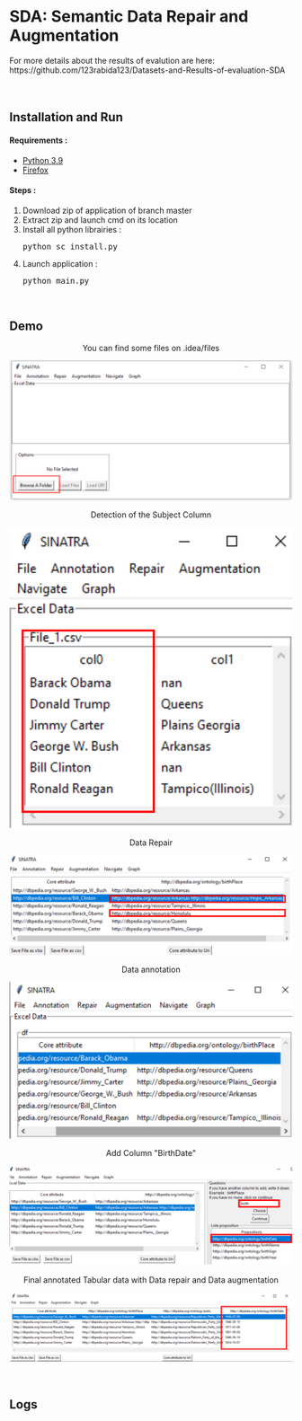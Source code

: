 <h1>SDA: Semantic Data  Repair and Augmentation </h1>
For more details about the results of evalution are here: https://github.com/123rabida123/Datasets-and-Results-of-evaluation-SDA

<br>
<br>

<br>
<h2>Installation and Run</h2>

<h4> Requirements : </h4>
<ul>
    <li> <a href="https://www.python.org/">Python 3.9</a></li>
    <li> <a href="https://www.mozilla.org/firefox/download/">Firefox </a></li>
</ul>

<h4> Steps : </h4>
<ol>
    <li> Download zip of application of branch master </li>
    <li> Extract zip and launch cmd on its location </li>
    <li> Install all python librairies : </li>
    <pre>python sc_install.py </pre>
    <li> Launch application : </li>
    <pre>python main.py</pre>
</ol>

<br>
<h2>Demo</h2>

<p align="center"> You can find some files on .idea/files </p>

![test1](https://github.com/Cabi-96/STI-Thesis/blob/master/Screnshots-SINATRA/load%20URL-File.png)

<p align="center"> Detection of the Subject Column </p>

![test2](https://github.com/Cabi-96/STI-Thesis/blob/master/Screnshots-SINATRA/SUB-Col.png)

<p align="center"> Data Repair </p>

![test0](https://github.com/Cabi-96/STI-Thesis/blob/master/Screnshots-SINATRA/Repair.png)

<p align="center"> Data annotation  </p>

![test3](https://github.com/Cabi-96/STI-Thesis/blob/master/Screnshots-SINATRA/SINATRA%202.png)

<p align="center"> Add Column "BirthDate" </p>

![test4](https://github.com/Cabi-96/STI-Thesis/blob/master/Screnshots-SINATRA/AddCol.png)

<p align="center"> Final annotated Tabular data with Data repair and  Data augmentation  </p>

![test5](https://github.com/Cabi-96/STI-Thesis/blob/master/Screnshots-SINATRA/final%20Dataset.png)


<br>
<h2>Logs</h2>
